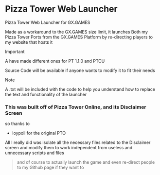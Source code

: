 # Pizza Tower Web Launcher
Pizza Tower Web Launcher for GX.GAMES

Made as a workaround to the GX.GAMES size limit, it launches Both my Pizza Tower Ports from the GX.GAMES Platform by re-directing players to my website that hosts it

> [!IMPORTANT]
> A have made different ones for PT 1.1.0 and PTCU

Source Code will be available if anyone wants to modify it to fit their needs
> [!NOTE]
> A .txt will be included with the code to help you understand how to replace the text and functionality of the launcher

### This was built off of Pizza Tower Online, and its Disclaimer Screen

so thanks to
- loypoll for the original PTO

All I really did was isolate all the necessary files related to the Disclaimer screen and modify them to work independent from useless and unnecessary scripts and files
> and of course to actually launch the game and even re-direct people to my Github page if they want to
